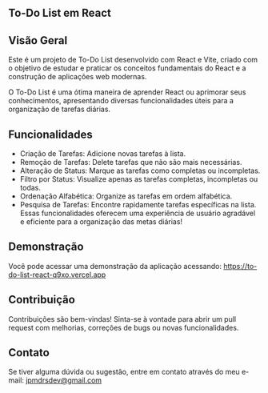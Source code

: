 ## To-Do List em React

## Visão Geral
Este é um projeto de To-Do List desenvolvido com React e Vite, criado com o objetivo de estudar e praticar os conceitos fundamentais do React e a construção de aplicações web modernas.

O To-Do List é uma ótima maneira de aprender React ou aprimorar seus conhecimentos, apresentando diversas funcionalidades úteis para a organização de tarefas diárias.

## Funcionalidades
* Criação de Tarefas: Adicione novas tarefas à lista.
* Remoção de Tarefas: Delete tarefas que não são mais necessárias.
* Alteração de Status: Marque as tarefas como completas ou incompletas.
* Filtro por Status: Visualize apenas as tarefas completas, incompletas ou todas.
* Ordenação Alfabética: Organize as tarefas em ordem alfabética.
* Pesquisa de Tarefas: Encontre rapidamente tarefas específicas na lista.
Essas funcionalidades oferecem uma experiência de usuário agradável e eficiente para a organização das metas diárias!

## Demonstração
Você pode acessar uma demonstração da aplicação acessando: https://to-do-list-react-q9xo.vercel.app

## Contribuição
Contribuições são bem-vindas! Sinta-se à vontade para abrir um pull request com melhorias, correções de bugs ou novas funcionalidades.

## Contato
Se tiver alguma dúvida ou sugestão, entre em contato através do meu e-mail: jpmdrsdev@gmail.com
